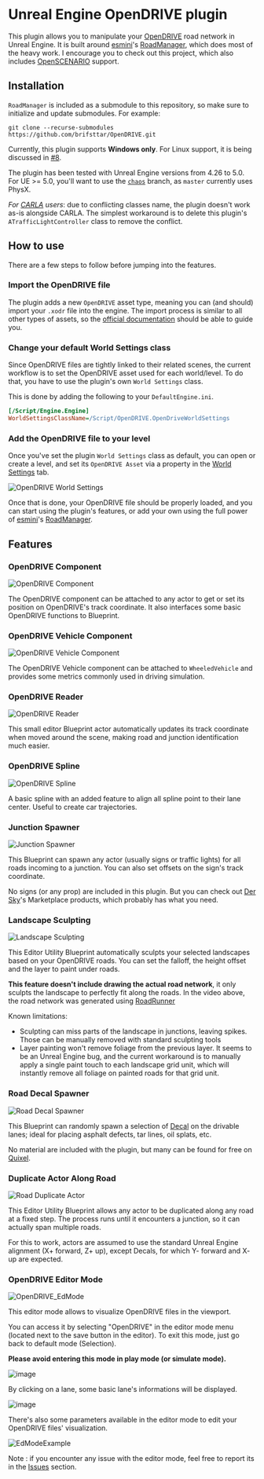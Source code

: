 # Unreal Engine OpenDRIVE plugin

This plugin allows you to manipulate your [OpenDRIVE](https://www.asam.net/standards/detail/opendrive/) road network in Unreal Engine. It is built around [esmini](https://github.com/esmini/esmini)'s [RoadManager](https://github.com/esmini/esmini/tree/master/EnvironmentSimulator/Modules/RoadManager), which does most of the heavy work. I encourage you to check out this project, which also includes [OpenSCENARIO](https://www.asam.net/standards/detail/openscenario/) support.

## Installation

`RoadManager` is included as a submodule to this repository, so make sure to initialize and update submodules. For example:
```
git clone --recurse-submodules https://github.com/brifsttar/OpenDRIVE.git
```

Currently, this plugin  supports **Windows only**. For Linux support, it is being discussed in [#8](https://github.com/brifsttar/OpenDRIVE/issues/8).

The plugin has been tested with Unreal Engine versions from 4.26 to 5.0. For UE >= 5.0, you'll want to use the [`chaos`](https://github.com/brifsttar/OpenDRIVE/tree/chaos) branch, as `master` currently uses PhysX.

*For [CARLA](https://github.com/carla-simulator/carla) users*: due to conflicting classes name, the plugin doesn't work as-is alongside CARLA. The simplest workaround is to delete this plugin's `ATrafficLightController` class to remove the conflict.

## How to use

There are a few steps to follow before jumping into the features.

### Import the OpenDRIVE file

The plugin adds a new `OpenDRIVE` asset type, meaning you can (and should) import your `.xodr` file into the engine. The import process is similar to all other types of assets, so the [official documentation](https://docs.unrealengine.com/4.27/en-US/WorkingWithContent/Importing/HowTo/) should be able to guide you.

### Change your default World Settings class

Since OpenDRIVE files are tightly linked to their related scenes, the current workflow is to set the OpenDRIVE asset used for each world/level. To do that, you have to use the plugin's own `World Settings` class.

This is done by adding the following to your `DefaultEngine.ini`.

```ini
[/Script/Engine.Engine]
WorldSettingsClassName=/Script/OpenDRIVE.OpenDriveWorldSettings
```

### Add the OpenDRIVE file to your level

Once you've set the plugin `World Settings` class as default, you can open or create a level, and set its `OpenDRIVE Asset` via a property in the [World Settings](https://docs.unrealengine.com/4.27/en-US/Basics/Levels/WorldSettings/) tab.

![OpenDRIVE World Settings](Resources/odr_world_settings.jpg)

Once that is done, your OpenDRIVE file should be properly loaded, and you can start using the plugin's features, or add your own using the full power of [esmini](https://github.com/esmini/esmini)'s [RoadManager](https://github.com/esmini/esmini/tree/master/EnvironmentSimulator/Modules/RoadManager).

## Features

### OpenDRIVE Component

![OpenDRIVE Component](Resources/odr_comp.jpg)

The OpenDRIVE component can be attached to any actor to get or set its position on OpenDRIVE's track coordinate. It also interfaces some basic OpenDRIVE functions to Blueprint.

### OpenDRIVE Vehicle Component

![OpenDRIVE Vehicle Component](Resources/odr_veh_comp.jpg)

The OpenDRIVE Vehicle component can be attached to `WheeledVehicle` and provides some metrics commonly used in driving simulation.

### OpenDRIVE Reader

![OpenDRIVE Reader](Resources/odr_reader.gif)

This small editor Blueprint actor automatically updates its track coordinate when moved around the scene, making road and junction identification much easier.

### OpenDRIVE Spline

![OpenDRIVE Spline](Resources/odr_spline.gif)

A basic spline with an added feature to align all spline point to their lane center. Useful to create car trajectories.

### Junction Spawner

![Junction Spawner](Resources/odr_junction_spawn.gif)

This Blueprint can spawn any actor (usually signs or traffic lights) for all roads incoming to a junction. You can also set offsets on the sign's track coordinate.

No signs (or any prop) are included in this plugin. But you can check out [Der Sky](https://www.unrealengine.com/marketplace/en-US/profile/Der+Sky)'s Marketplace products, which probably has what you need.

### Landscape Sculpting

![Landscape Sculpting](Resources/odr_sculpt.gif)

This Editor Utility Blueprint automatically sculpts your selected landscapes based on your OpenDRIVE roads. You can set the falloff, the height offset and the layer to paint under roads.

**This feature doesn't include drawing the actual road network**, it only sculpts the landscape to perfectly fit along the roads. In the video above, the road network was generated using [RoadRunner](https://www.mathworks.com/products/roadrunner.html)

Known limitations:

*  Sculpting can miss parts of the landscape in junctions, leaving spikes. Those can be manually removed with standard sculpting tools
* Layer painting won't remove foliage from the previous layer. It seems to be an Unreal Engine bug, and the current workaround is to manually apply a single paint touch to each landscape grid unit, which will instantly remove all foliage on painted roads for that grid unit.

### Road Decal Spawner

![Road Decal Spawner](Resources/odr_decal_spawner.gif)

This Blueprint can randomly spawn a selection of [Decal](https://docs.unrealengine.com/4.27/en-US/Resources/ContentExamples/Decals/) on the drivable lanes; ideal for placing asphalt defects, tar lines, oil splats, etc.

No material are included with the plugin, but many can be found for free on [Quixel](https://quixel.com/megascans/home?category=decal&category=street).

### Duplicate Actor Along Road

![Road Duplicate Actor](Resources/odr_repeat.gif)

This Editor Utility Blueprint allows any actor to be duplicated along any road at a fixed step. The process runs until it encounters a junction, so it can actually span multiple roads.

For this to work, actors are assumed to use the standard Unreal Engine alignment (X+ forward, Z+ up), except Decals, for which Y- forward and X- up are expected.

### OpenDRIVE Editor Mode

![OpenDRIVE_EdMode](https://github.com/brifsttar/OpenDRIVE/assets/131620935/80879d3d-3c27-4e40-a465-f715cafbe39d)

This editor mode allows to visualize OpenDRIVE files in the viewport. 

You can access it by selecting "OpenDRIVE" in the editor mode menu (located next to the save button in the editor). To exit this mode, just go back to default mode (Selection). 

**Please avoid entering this mode in play mode (or simulate mode).**

![image](https://github.com/brifsttar/OpenDRIVE/assets/131620935/80ad2739-b66c-48aa-a7c2-49a501944186)

By clicking on a lane, some basic lane's informations will be displayed. 

![image](https://github.com/brifsttar/OpenDRIVE/assets/131620935/c24fdacb-5df9-4ce0-a816-2d1b1207812a)

There's also some parameters available in the editor mode to edit your OpenDRIVE files' visualization.

![EdModeExample](https://github.com/brifsttar/OpenDRIVE/assets/131620935/749fef07-6e59-40ee-9ed2-5bc268635b83)

Note : if you encounter any issue with the editor mode, feel free to report its in the [Issues](https://github.com/brifsttar/OpenDRIVE/issues) section. 

